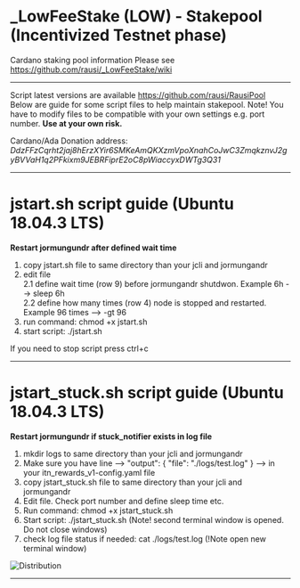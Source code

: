# _LowFeeStake (LOW) - Stakepool (Incentivized Testnet phase)
Cardano staking pool information
Please see https://github.com/rausi/_LowFeeStake/wiki

---
Script latest versions are available  https://github.com/rausi/RausiPool <br>
Below are guide for some script files to help maintain stakepool. Note! You have to modify files to be compatible with your own settings e.g. port number. **Use at your own risk.**

Cardano/Ada Donation address: _DdzFFzCqrht2jaj8hErzXYir6SMKeAmQKXzmVpoXnahCoJwC3ZmqkznvJ2gyBVVaH1q2PFkixm9JEBRFiprE2oC8pWiaccyxDWTg3Q31_

---
# jstart.sh script guide (Ubuntu 18.04.3 LTS)
**Restart jormungundr after defined wait time**
1. copy jstart.sh file to same directory than your jcli and jormungandr
2. edit file<br>
  2.1 define wait time (row 9) before jormungandr shutdwon. Example 6h --> sleep 6h<br>
  2.2 define how many times (row 4) node is stopped and restarted. Example 96 times --> -gt 96
3. run command: chmod +x jstart.sh
4. start script: ./jstart.sh

If you need to stop script press ctrl+c

---
# jstart_stuck.sh script guide (Ubuntu 18.04.3 LTS)
**Restart jormungundr if stuck_notifier exists in log file**
1. mkdir logs to same directory than your jcli and jormungandr
2. Make sure you have line --> "output": { "file": "./logs/test.log" } --> in your itn_rewards_v1-config.yaml file
3. copy jstart_stuck.sh file to same directory than your jcli and jormungandr
4. Edit file. Check port number and define sleep time etc.
5. Run command: chmod +x jstart_stuck.sh
6. Start script: ./jstart_stuck.sh (Note! second terminal window is opened. Do not close windows)
7. check log file status if needed: cat ./logs/test.log (!Note open new terminal window)

![Distribution](https://github.com/rausi/_LowFeeStake/blob/master/stuck_notifier.PNG)

---
